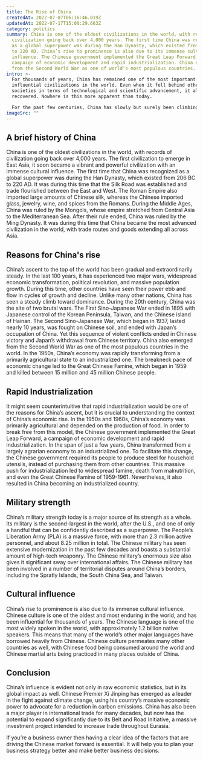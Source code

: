 ```yaml
---
title: The Rise of China
createdAt: 2022-07-07T06:16:46.019Z
updatedAt: 2022-07-17T15:00:29.663Z
category: politics
summary: China is one of the oldest civilizations in the world, with records of
  civilization going back over 4,000 years. The first time China was recognized
  as a global superpower was during the Han Dynasty, which existed from 206 BC
  to 220 AD. China’s rise to prominence is also due to its immense cultural
  influence. The Chinese government implemented the Great Leap Forward, a
  campaign of economic development and rapid industrialization. China emerged
  from the Second World War as one of world's most populous countries.
intro: >-
  For thousands of years, China has remained one of the most important and
  influential civilizations in the world. Even when it fell behind other
  societies in terms of technological and scientific advancement, it always
  recovered. Nowhere is this more apparent than today. 

  For the past few centuries, China has slowly but surely been climbing back from a period of relative obscurity. Today, it is once again one of the most powerful countries on Earth, with an economy larger than that of India and a population bigger than any other country except for India and Nigeria. Moreover, as numerous industry analysts and experts predict even further growth in the coming decades. So what exactly has led to this massive resurgence?
imageSrc: ""
---
```


## A brief history of China

China is one of the oldest civilizations in the world, with records of civilization going back over 4,000 years. The first civilization to emerge in East Asia, it soon became a vibrant and powerful civilization with an immense cultural influence.
The first time that China was recognized as a global superpower was during the Han Dynasty, which existed from 206 BC to 220 AD. It was during this time that the Silk Road was established and trade flourished between the East and West. The Roman Empire also imported large amounts of Chinese silk, whereas the Chinese imported glass, jewelry, wine, and spices from the Romans.
During the Middle Ages, China was ruled by the Mongols, whose empire stretched from Central Asia to the Mediterranean Sea. After their rule ended, China was ruled by the Ming Dynasty. It was during this time that China became the most advanced civilization in the world, with trade routes and goods extending all across Asia.

## Reasons for China's rise

China’s ascent to the top of the world has been gradual and extraordinarily steady. In the last 100 years, it has experienced two major wars, widespread economic transformation, political revolution, and massive population growth. During this time, other countries have seen their power ebb and flow in cycles of growth and decline. Unlike many other nations, China has seen a steady climb toward dominance.
During the 20th century, China was the site of two brutal wars. The First Sino-Japanese War ended in 1895 with Japanese control of the Korean Peninsula, Taiwan, and the Chinese island of Hainan. The Second Sino-Japanese War, which began in 1937, lasted nearly 10 years, was fought on Chinese soil, and ended with Japan’s occupation of China.
Yet this sequence of violent conflicts ended in Chinese victory and Japan’s withdrawal from Chinese territory. China also emerged from the Second World War as one of the most populous countries in the world.
In the 1950s, China’s economy was rapidly transforming from a primarily agricultural state to an industrialized one. The breakneck pace of economic change led to the Great Chinese Famine, which began in 1959 and killed between 15 million and 45 million Chinese people.

## Rapid Industrialization

It might seem counterintuitive that rapid industrialization would be one of the reasons for China’s ascent, but it is crucial to understanding the context of China’s economic rise.
In the 1950s and 1960s, China’s economy was primarily agricultural and depended on the production of food. In order to break free from this model, the Chinese government implemented the Great Leap Forward, a campaign of economic development and rapid industrialization.
In the span of just a few years, China transformed from a largely agrarian economy to an industrialized one. To facilitate this change, the Chinese government required its people to produce steel for household utensils, instead of purchasing them from other countries.
This massive push for industrialization led to widespread famine, death from malnutrition, and even the Great Chinese Famine of 1959-1961. Nevertheless, it also resulted in China becoming an industrialized country.

## Military strength

China’s military strength today is a major source of its strength as a whole. Its military is the second-largest in the world, after the U.S., and one of only a handful that can be confidently described as a superpower.
The People’s Liberation Army (PLA) is a massive force, with more than 2.3 million active personnel, and about 8.25 million in total. The Chinese military has seen extensive modernization in the past few decades and boasts a substantial amount of high-tech weaponry.
The Chinese military’s enormous size also gives it significant sway over international affairs. The Chinese military has been involved in a number of territorial disputes around China’s borders, including the Spratly Islands, the South China Sea, and Taiwan.

## Cultural influence

China’s rise to prominence is also due to its immense cultural influence. Chinese culture is one of the oldest and most enduring in the world, and has been influential for thousands of years.
The Chinese language is one of the most widely spoken in the world, with approximately 1.2 billion native speakers. This means that many of the world’s other major languages have borrowed heavily from Chinese.
Chinese culture permeates many other countries as well, with Chinese food being consumed around the world and Chinese martial arts being practiced in many places outside of China.

## Conclusion

China’s influence is evident not only in raw economic statistics, but in its global impact as well. Chinese Premier Xi Jinping has emerged as a leader in the fight against climate change, using his country’s massive economic power to advocate for a reduction in carbon emissions.
China has also been a major player in international trade for many decades, but now has the potential to expand significantly due to its Belt and Road Initiative, a massive investment project intended to increase trade throughout Eurasia.

If you’re a business owner then having a clear idea of the factors that are driving the Chinese market forward is essential. It will help you to plan your business strategy better and make better business decisions.
